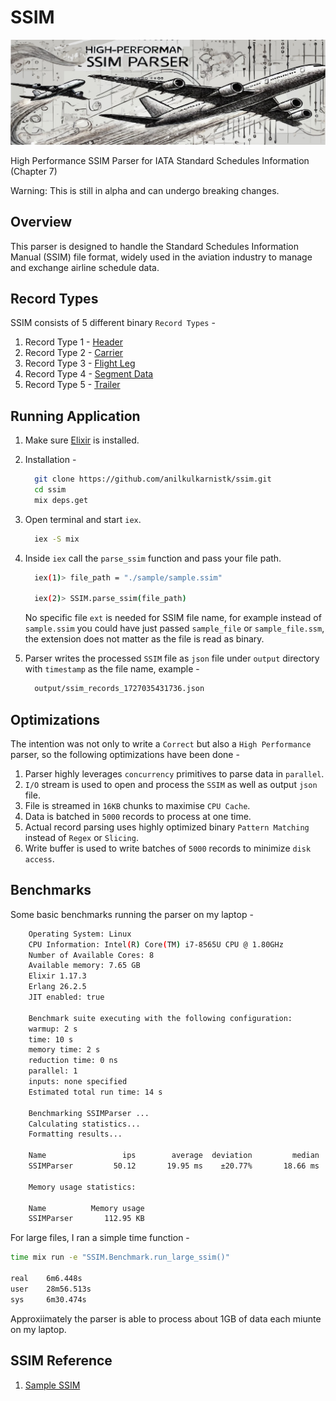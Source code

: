 # SSIM

![SSIM Parser - Anil Kulkarni](./assets/ssim_parser_Anil_Kulkarni.jpeg)

High Performance SSIM Parser for IATA Standard Schedules Information (Chapter 7)

Warning: This is still in alpha and can undergo breaking changes.

## Overview

This parser is designed to handle the Standard Schedules Information Manual (SSIM) file format, widely used in the aviation industry to manage and exchange airline schedule data.

## Record Types

SSIM consists of 5 different binary `Record Types` -

  1. Record Type 1 - [Header](./lib/ssim/header_record.ex)
  2. Record Type 2 - [Carrier](./lib/ssim/carrier_record.ex)
  3. Record Type 3 - [Flight Leg](./lib/ssim/flight_leg_record.ex)
  4. Record Type 4 - [Segment Data](./lib/ssim/segment_data_record.ex)
  5. Record Type 5 - [Trailer](./lib/ssim/trailer_record.ex)

## Running Application

1. Make sure [Elixir](https://elixir-lang.org/install.html) is installed.
2. Installation -

    ```bash
      git clone https://github.com/anilkulkarnistk/ssim.git
      cd ssim
      mix deps.get
    ```

3. Open terminal and start `iex`.

    ```bash
      iex -S mix
    ```

4. Inside `iex` call the `parse_ssim` function and pass your file path.

    ```bash
      iex(1)> file_path = "./sample/sample.ssim"

      iex(2)> SSIM.parse_ssim(file_path)
    ```

    No specific file `ext` is needed for SSIM file name, for example instead of `sample.ssim` you could have just passed `sample_file` or `sample_file.ssm`, the extension does not matter as the file is read as binary.

5. Parser writes the processed `SSIM` file as `json` file under `output` directory with `timestamp` as the file name, example -

    ```bash
      output/ssim_records_1727035431736.json
    ```

## Optimizations

The intention was not only to write a `Correct` but also a `High Performance` parser, so the following optimizations have been done -

1. Parser highly leverages `concurrency` primitives to parse data in `parallel`.
2. `I/O` stream is used to open and process the `SSIM` as well as output `json` file.
3. File is streamed in `16KB` chunks to maximise `CPU Cache`.
4. Data is batched in `5000` records to process at one time.
5. Actual record parsing uses highly optimized binary `Pattern Matching` instead of `Regex` or `Slicing`.
6. Write buffer is used to write batches of `5000` records to minimize `disk access`.

## Benchmarks

Some basic benchmarks running the parser on my laptop -

```bash
    Operating System: Linux
    CPU Information: Intel(R) Core(TM) i7-8565U CPU @ 1.80GHz
    Number of Available Cores: 8
    Available memory: 7.65 GB
    Elixir 1.17.3
    Erlang 26.2.5
    JIT enabled: true

    Benchmark suite executing with the following configuration:
    warmup: 2 s
    time: 10 s
    memory time: 2 s
    reduction time: 0 ns
    parallel: 1
    inputs: none specified
    Estimated total run time: 14 s

    Benchmarking SSIMParser ...
    Calculating statistics...
    Formatting results...

    Name                 ips        average  deviation         median         99th %
    SSIMParser         50.12       19.95 ms    ±20.77%       18.66 ms       36.14 ms

    Memory usage statistics:

    Name          Memory usage
    SSIMParser       112.95 KB
```

For large files, I ran a simple time function -

```bash
time mix run -e "SSIM.Benchmark.run_large_ssim()"

real    6m6.448s
user    28m56.513s
sys     6m30.474s
```

Approxiimately the parser is able to process about 1GB of data each miunte on my laptop.

## SSIM Reference

1. [Sample SSIM](https://raw.githubusercontent.com/Avionworx/Gna.Iata/refs/heads/master/sample.ssim)
